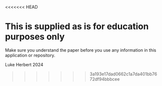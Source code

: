 <<<<<<< HEAD

# This is supplied as is for education purposes only

Make sure you understand the paper before you use any information 
in this application or repository.

Luke Herbert 2024
>>>>>>> 3a193e17dad0662c1a7da401bb7672df94bbbcee

